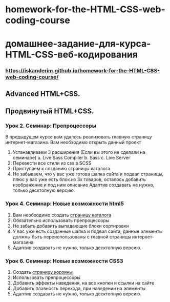 # homework-for-the-HTML-CSS-web-coding-course
# домашнее-задание-для-курса-HTML-CSS-веб-кодирования

### https://iskanderim.github.io/homework-for-the-HTML-CSS-web-coding-course/

## Advanced HTML+CSS.
## Продвинутый HTML+CSS.

### Урок 2. Семинар: Препроцессоры
В предыдущем курсе вам удалось реализовать главную страницу интернет-магазина. Вам необходимо открыть данный проект
1. Устанавливаем 3 расширения (Если вы этого не сделали на семинаре) a. Live Sass Compiler b. Sass c. Live Server
2. Перевести все стили из css в SCSS
3. Приступаем к созданию страницы каталога
4. Не забываем, что у вас уже готова шапка сайта и подвал страницы, плюс у вас уже есть блок из 3х товаров, осталось добавить изображение и под ним описание
Адаптив создавать не нужно, только десктопную версию.

### Урок 4. Семинар: Новые возможности html5
1. Вам необходимо создать [страницу каталога](https://www.figma.com/design/TQaPa1gzsX6Qb4Gqj4fve7/Shop-(Copy)?node-id=52-0&node-type=canvas&t=9JTW8l0IUGQ3pb3W-0)
2. Обязательно использовать препроцессоры
3. Не забыть добавить выпадающие блоки сортировки
4. У вас уже есть созданные шапка и подвал сайта, данные элементы должны быть переиспользованы с главной страницы интернет-магазина
5. Адаптив создавать не нужно, только десктопную версию.

### Урок 6. Семинар: Новые возможности CSS3
1. Создать [страницу корзины](https://www.figma.com/design/TQaPa1gzsX6Qb4Gqj4fve7/Shop-(Copy)?node-id=73-140&node-type=canvas&t=wwPYylzC8c6npFHy-0)
2. Использовать препроцессоры
3. Добавить эффекты наведения, на все кнопки и ссылки на сайте
4. Добавить плавность перехода, при наведении на элементы
5. Адаптив создавать не нужно, только десктопную версию.